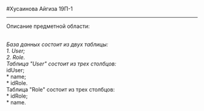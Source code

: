 #Хусаинова Айгиза 19П-1
___

Описание предметной области:

<br/>*База данных состоит из двух таблицы:
	<br/>1. User;
	<br/>2. Role.
<br/>Таблица "User" состоит из трех столбцов:
	<br/>* idUser;
	<br/>* name;
	<br/>* idRole.
<br/>Таблица "Role" состоит из трех столбцов:
	<br/>* idRole;
	<br/>* name.
